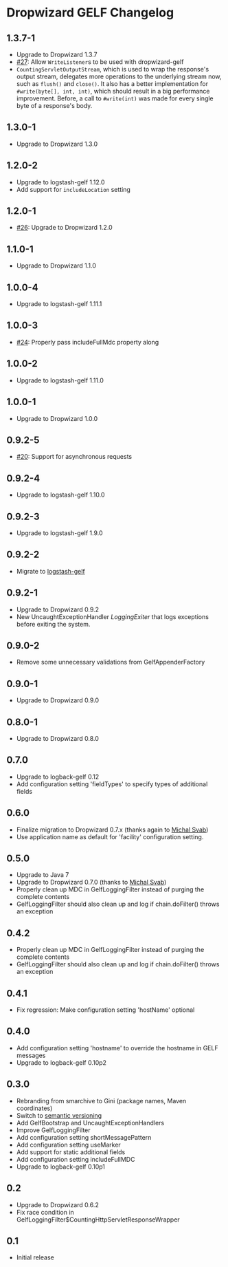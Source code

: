 Dropwizard GELF Changelog
=========================

1.3.7-1
-------

* Upgrade to Dropwizard 1.3.7
* [#27](https://github.com/gini/dropwizard-gelf/issues/27): Allow `WriteListener`s to be used with dropwizard-gelf
* `CountingServletOutputStream`, which is used to wrap the response's output
  stream, delegates more operations to the underlying stream now, such as
  `flush()` and `close()`. It also has a better implementation for
  `#write(byte[], int, int)`, which should result in a big performance
  improvement. Before, a call to `#write(int)` was made for every single byte of
  a response's body.


1.3.0-1
-------

* Upgrade to Dropwizard 1.3.0


1.2.0-2
-------

* Upgrade to logstash-gelf 1.12.0
* Add support for `includeLocation` setting


1.2.0-1
-------

* [#26](https://github.com/gini/dropwizard-gelf/pull/26): Upgrade to Dropwizard 1.2.0


1.1.0-1
-------

* Upgrade to Dropwizard 1.1.0


1.0.0-4
-------

* Upgrade to logstash-gelf 1.11.1


1.0.0-3
-------

* [#24](https://github.com/gini/dropwizard-gelf/pull/24): Properly pass includeFullMdc property along


1.0.0-2
-------

* Upgrade to logstash-gelf 1.11.0


1.0.0-1
-------

* Upgrade to Dropwizard 1.0.0


0.9.2-5
-------

* [#20](https://github.com/gini/dropwizard-gelf/pull/20): Support for asynchronous requests


0.9.2-4
-------

* Upgrade to logstash-gelf 1.10.0


0.9.2-3
-------

* Upgrade to logstash-gelf 1.9.0

0.9.2-2
-------

* Migrate to [logstash-gelf](http://logging.paluch.biz/)


0.9.2-1
-------

* Upgrade to Dropwizard 0.9.2
* New UncaughtExceptionHandler *LoggingExiter* that logs exceptions before
  exiting the system.


0.9.0-2
-------

* Remove some unnecessary validations from GelfAppenderFactory


0.9.0-1
-------

* Upgrade to Dropwizard 0.9.0


0.8.0-1
-------

* Upgrade to Dropwizard 0.8.0


0.7.0
-----

* Upgrade to logback-gelf 0.12
* Add configuration setting 'fieldTypes' to specify types of additional fields


0.6.0
-----

* Finalize migration to Dropwizard 0.7.x (thanks again to [Michal Svab](https://github.com/msvab))
* Use application name as default for 'facility' configuration setting.


0.5.0
-----

* Upgrade to Java 7
* Upgrade to Dropwizard 0.7.0 (thanks to [Michal Svab](https://github.com/msvab))
* Properly clean up MDC in GelfLoggingFilter instead of purging the complete contents
* GelfLoggingFilter should also clean up and log if chain.doFilter() throws an exception


0.4.2
-----

* Properly clean up MDC in GelfLoggingFilter instead of purging the complete contents
* GelfLoggingFilter should also clean up and log if chain.doFilter() throws an exception


0.4.1
-----

* Fix regression: Make configuration setting 'hostName' optional


0.4.0
-----

* Add configuration setting 'hostname' to override the hostname in GELF messages
* Upgrade to logback-gelf 0.10p2


0.3.0
-----

* Rebranding from smarchive to Gini (package names, Maven coordinates)
* Switch to [semantic versioning](http://semver.org/)
* Add GelfBootstrap and UncaughtExceptionHandlers
* Improve GelfLoggingFilter
* Add configuration setting shortMessagePattern
* Add configuration setting useMarker
* Add support for static additional fields
* Add configuration setting includeFullMDC
* Upgrade to logback-gelf 0.10p1


0.2
---

* Upgrade to Dropwizard 0.6.2
* Fix race condition in GelfLoggingFilter$CountingHttpServletResponseWrapper


0.1
---

* Initial release
